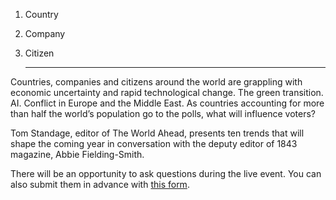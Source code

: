 1. Country
2. Company
3. Citizen

   ---

Countries, companies and citizens around the world are grappling with economic uncertainty and rapid technological change. The green transition. AI. Conflict in Europe and the Middle East. As countries accounting for more than half the world’s population go to the polls, what will influence voters?

Tom Standage, editor of The World Ahead, presents ten trends that will shape the coming year in conversation with the deputy editor of 1843 magazine, Abbie Fielding-Smith.

There will be an opportunity to ask questions during the live event. You can also submit them in advance with [this form](https://subscriberevents.economist.com/events/the-world-ahead-2024-social/).

